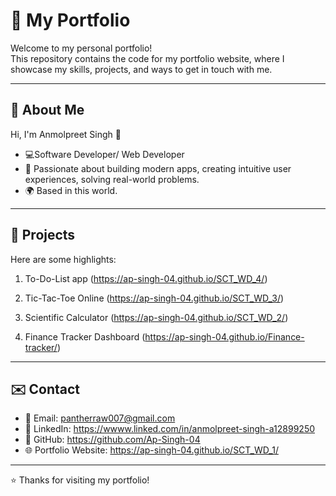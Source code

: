 # 🌟 My Portfolio

Welcome to my personal portfolio!  
This repository contains the code for my portfolio website, where I showcase my skills, projects, and ways to get in touch with me.  

---

## 👤 About Me
Hi, I'm Anmolpreet Singh 👋  
- 💻Software Developer/ Web Developer 
- 🎯 Passionate about building modern apps, creating intuitive user experiences, solving real-world problems.  
- 🌍 Based in this world.  

---

## 📂 Projects
Here are some highlights:  

1. To-Do-List app (https://ap-singh-04.github.io/SCT_WD_4/) 

2. Tic-Tac-Toe Online (https://ap-singh-04.github.io/SCT_WD_3/)

3. Scientific Calculator (https://ap-singh-04.github.io/SCT_WD_2/)

4. Finance Tracker Dashboard 
(https://ap-singh-04.github.io/Finance-tracker/)
---

## ✉️ Contact
- 📧 Email: pantherraw007@gmail.com
- 💼 LinkedIn: https://wwww.linked.com/in/anmolpreet-singh-a12899250
- 🐙 GitHub: https://github.com/Ap-Singh-04
- 🌐 Portfolio Website: https://ap-singh-04.github.io/SCT_WD_1/

---

⭐️ Thanks for visiting my portfolio!  
